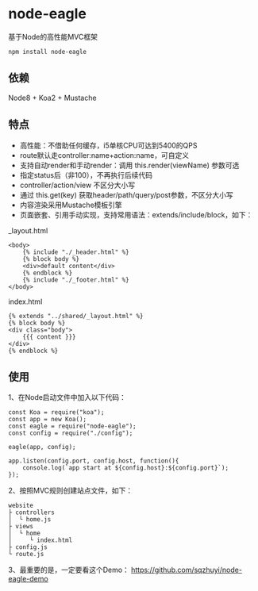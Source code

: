 # node-eagle
基于Node的高性能MVC框架

    npm install node-eagle

## 依赖
Node8 + Koa2 + Mustache

## 特点
* 高性能：不借助任何缓存，i5单核CPU可达到5400的QPS
* route默认走controller:name+action:name，可自定义
* 支持自动render和手动render：调用 this.render(viewName) 参数可选
* 指定status后（非100），不再执行后续代码
* controller/action/view 不区分大小写
* 通过 this.get(key) 获取header/path/query/post参数，不区分大小写
* 内容渲染采用Mustache模板引擎
* 页面嵌套、引用手动实现，支持常用语法：extends/include/block，如下：

_layout.html

    <body>
        {% include "./_header.html" %}
        {% block body %}
        <div>default content</div>
        {% endblock %}
        {% include "./_footer.html" %}
    </body>

index.html

    {% extends "../shared/_layout.html" %}
    {% block body %}
    <div class="body">
        {{{ content }}}
    </div>
    {% endblock %}

## 使用
1、在Node启动文件中加入以下代码：

    const Koa = require("koa");
    const app = new Koa();
    const eagle = require("node-eagle");
    const config = require("./config");

    eagle(app, config);

    app.listen(config.port, config.host, function(){
        console.log(`app start at ${config.host}:${config.port}`);
    });

2、按照MVC规则创建站点文件，如下：

    website
    ├ controllers
    │  └ home.js
    ├ views
    │  └ home
    │     └ index.html
    ├ config.js
    └ route.js

3、最重要的是，一定要看这个Demo：
https://github.com/sqzhuyi/node-eagle-demo

